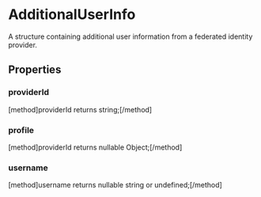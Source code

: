 # AdditionalUserInfo

A structure containing additional user information from a federated identity provider.

## Properties

### providerId
[method]providerId returns string;[/method]

### profile
[method]providerId returns nullable Object;[/method]

### username
[method]username returns nullable string or undefined;[/method]
